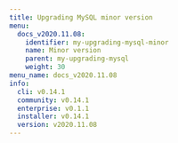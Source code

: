 ```yaml
---
title: Upgrading MySQL minor version
menu:
  docs_v2020.11.08:
    identifier: my-upgrading-mysql-minor
    name: Minor version
    parent: my-upgrading-mysql
    weight: 30
menu_name: docs_v2020.11.08
info:
  cli: v0.14.1
  community: v0.14.1
  enterprise: v0.1.1
  installer: v0.14.1
  version: v2020.11.08
---
```



